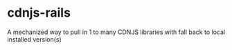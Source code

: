 cdnjs-rails
===========

A mechanized way to pull in 1 to many CDNJS libraries with fall back to local installed version(s)
